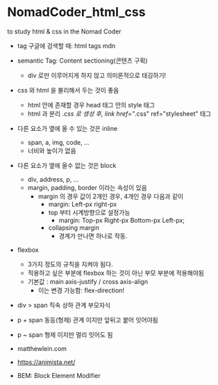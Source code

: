 # NomadCoder_html_css

to study html &amp; css in the Nomad Coder

- tag 구글에 검색할 때: html tags mdn
- semantic Tag: Content sectioning(콘텐츠 구획)
    - div 로만 이루어지게 하지 않고 의미론적으로 태깅하기!

- css 와 html 을 불리해서 두는 것이 좋음
    - html 안에 존재할 경우 head 태그 안의 style 태그
    - html 과 분리 *.css 로 생성 후, link href="*.css" ref="stylesheet" 태그

- 다른 요소가 옆에 올 수 있는 것은 inline
    - span, a, img, code, ...
    - 너비와 높이가 없음
- 다른 요소가 옆에 올수 없는 것은 block
    - div, address, p, ...
    - margin, padding, border 이라는 속성이 있음
        - margin 의 경우 값이 2개인 경우, 4개인 경우 다음과 같이
            - margin: Left-px right-px
            - top 부터 시계방향으로 설정가능
                - margin: Top-px Right-px Bottom-px Left-px;
            - collapsing margin
                - 경계가 만나면 하나로 작동.
- flexbox
  - 3가지 정도의 규칙을 지켜야 됨다.
  - 적용하고 싶은 부분에 flexbox 하는 것이 아닌 부모 부분에 적용해야됨
  - 기본값 : main axis-justify / cross axis-align
    - 이는 변경 가능함: flex-direction!

- div > span 직속 상하 관계 부모자식
- p + span 동등(형제) 관계 이지만 앞뒤고 붙어 잇어야됨
- p ~ span 형제 이지만 멀리 잇어도 됨

- matthewlein.com
- https://animista.net/
- BEM: Block Element Modifier